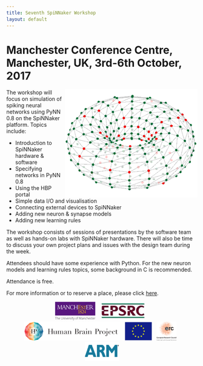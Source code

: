 ```yaml
---
title: Seventh SpiNNaker Workshop
layout: default
---
```


# Manchester Conference Centre, Manchester, UK, 3rd-6th October, 2017

<img style="float: right;" src="Rotating_Doughnut_S2.gif">

The workshop will focus on simulation of spiking neural networks using PyNN 0.8 on the SpiNNaker platform. Topics include:

 - Introduction to SpiNNaker hardware & software
 - Specifying networks in PyNN 0.8
 - Using the HBP portal
 - Simple data I/O and visualisation
 - Connecting external devices to SpiNNaker
 - Adding new neuron & synapse models
 - Adding new learning rules

The workshop consists of sessions of presentations by the software team as well as hands-on labs with SpiNNaker hardware. There will also be time to discuss your own project plans and issues with the design team during the week.

Attendees should have some experience with Python. For the new neuron models and learning rules topics, some background in C is recommended.

Attendance is free.

For more information or to reserve a place, please click [here](seventh_info).

<center>
<img src="UoM.png" height="50">&nbsp;&nbsp;
<img src="EPSRClogo.jpg" height="50">&nbsp;&nbsp;
<img src="HBP_logo.png" height="50">&nbsp;&nbsp;
<img src="EU_flag_yellow_low.jpg" height="50">&nbsp;&nbsp;
<img src="LOGO-ERC.jpg" height="50">&nbsp;&nbsp;
<img src="ARM.png" height="50">
</center>